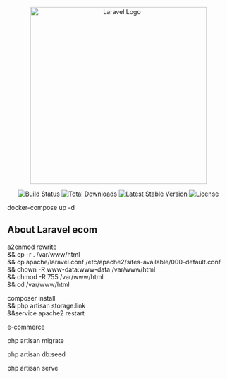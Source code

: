 <p align="center"><a href="https://laravel.com" target="_blank"><img src="https://raw.githubusercontent.com/laravel/art/master/logo-lockup/5%20SVG/2%20CMYK/1%20Full%20Color/laravel-logolockup-cmyk-red.svg" width="400" alt="Laravel Logo"></a></p>

<p align="center">
<a href="https://github.com/laravel/framework/actions"><img src="https://github.com/laravel/framework/workflows/tests/badge.svg" alt="Build Status"></a>
<a href="https://packagist.org/packages/laravel/framework"><img src="https://img.shields.io/packagist/dt/laravel/framework" alt="Total Downloads"></a>
<a href="https://packagist.org/packages/laravel/framework"><img src="https://img.shields.io/packagist/v/laravel/framework" alt="Latest Stable Version"></a>
<a href="https://packagist.org/packages/laravel/framework"><img src="https://img.shields.io/packagist/l/laravel/framework" alt="License"></a>
</p>

docker-compose up -d

## About Laravel ecom

a2enmod rewrite \
&& cp -r . /var/www/html \
&& cp apache/laravel.conf /etc/apache2/sites-available/000-default.conf \
&& chown -R www-data:www-data /var/www/html \
&& chmod -R 755 /var/www/html \
&& cd /var/www/html

composer install \
&& php artisan storage:link \
&&service apache2 restart

e-commerce


php artisan migrate

php artisan db:seed

php artisan serve

